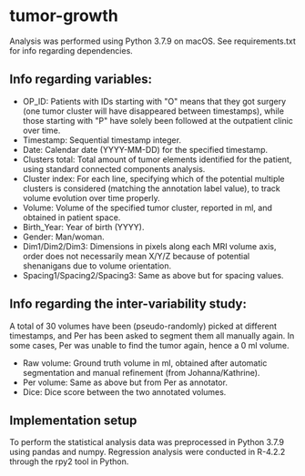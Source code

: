 # tumor-growth
Analysis was performed using Python 3.7.9 on macOS. See requirements.txt for info regarding dependencies.

## Info regarding variables:
* OP_ID: Patients with IDs starting with "O" means that they got surgery (one tumor cluster will have disappeared between timestamps), while those starting with "P" have solely been followed at the outpatient clinic over time.
* Timestamp: Sequential timestamp integer.
* Date: Calendar date (YYYY-MM-DD) for the specified timestamp.
* Clusters total: Total amount of tumor elements identified for the patient, using standard connected components analysis.
* Cluster index: For each line, specifying which of the potential multiple clusters is considered (matching the annotation label value), to track volume evolution over time properly.
* Volume: Volume of the specified tumor cluster, reported in ml, and obtained in patient space.
* Birth_Year: Year of birth (YYYY).
* Gender: Man/woman.
* Dim1/Dim2/Dim3: Dimensions in pixels along each MRI volume axis, order does not necessarily mean X/Y/Z because of potential shenanigans due to volume orientation.
* Spacing1/Spacing2/Spacing3: Same as above but for spacing values.

## Info regarding the inter-variability study:
A total of 30 volumes have been (pseudo-randomly) picked at different timestamps, and Per has been asked to segment them all manually again. In some cases, Per was unable to find the tumor again, hence a 0 ml volume.
* Raw volume: Ground truth volume in ml, obtained after automatic segmentation and manual refinement (from Johanna/Kathrine).
* Per volume: Same as above but from Per as annotator.
* Dice: Dice score between the two annotated volumes.

## Implementation setup
To perform the statistical analysis data was preprocessed in Python 3.7.9 using pandas and numpy.
Regression analysis were conducted in R-4.2.2 through the rpy2 tool in Python.
